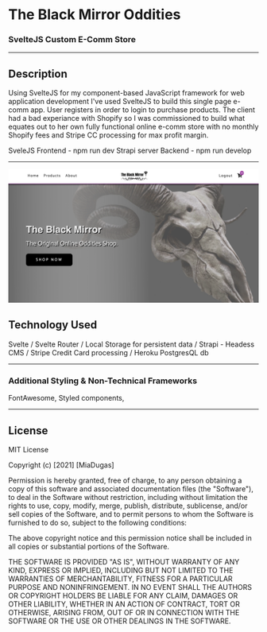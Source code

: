 # The Black Mirror Oddities 
### SvelteJS Custom E-Comm Store

<hr>

## Description
Using SvelteJS for my component-based JavaScript framework for web application development I've used SvelteJS to build this single page e-comm app. User registers in order to login to purchase products. 
The client had a bad experiance with Shopify so I was commissioned to build what equates out to her own fully functional online e-comm store with no monthly Shopify fees and Stripe CC processing for max profit margin.

SveleJS Frontend - npm run dev
Strapi server Backend - npm run develop
<hr>

 ![Main View](https://github.com/miadugas/svelte_ecomm/blob/main/black_mirror.png)

## Technology Used
Svelte / Svelte Router / Local Storage for persistent data / Strapi - Headess CMS / Stripe Credit Card processing / Heroku PostgresQL db

<hr>

### Additional Styling & Non-Technical Frameworks
FontAwesome, Styled components,

<hr>

## License

MIT License

Copyright (c) [2021] [MiaDugas]

Permission is hereby granted, free of charge, to any person obtaining a copy
of this software and associated documentation files (the "Software"), to deal
in the Software without restriction, including without limitation the rights
to use, copy, modify, merge, publish, distribute, sublicense, and/or sell
copies of the Software, and to permit persons to whom the Software is
furnished to do so, subject to the following conditions:

The above copyright notice and this permission notice shall be included in all
copies or substantial portions of the Software.

THE SOFTWARE IS PROVIDED "AS IS", WITHOUT WARRANTY OF ANY KIND, EXPRESS OR
IMPLIED, INCLUDING BUT NOT LIMITED TO THE WARRANTIES OF MERCHANTABILITY,
FITNESS FOR A PARTICULAR PURPOSE AND NONINFRINGEMENT. IN NO EVENT SHALL THE
AUTHORS OR COPYRIGHT HOLDERS BE LIABLE FOR ANY CLAIM, DAMAGES OR OTHER
LIABILITY, WHETHER IN AN ACTION OF CONTRACT, TORT OR OTHERWISE, ARISING FROM,
OUT OF OR IN CONNECTION WITH THE SOFTWARE OR THE USE OR OTHER DEALINGS IN THE
SOFTWARE.

